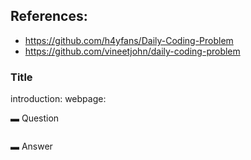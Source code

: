 ## References:

* https://github.com/h4yfans/Daily-Coding-Problem
* https://github.com/vineetjohn/daily-coding-problem





### Title



introduction:
webpage:



▬ Question

```

```
▬ Answer


```

```